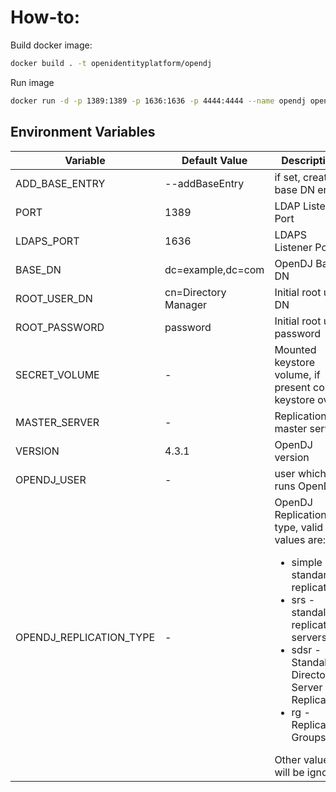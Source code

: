 # How-to:
Build docker image:
```bash
docker build . -t openidentityplatform/opendj
```
Run image
```bash
docker run -d -p 1389:1389 -p 1636:1636 -p 4444:4444 --name opendj openidentityplatform/opendj
```

##  Environment Variables

|Variable|Default Value|Description|
|--------|-------------|-----------|
|ADD_BASE_ENTRY|--addBaseEntry|if set, creates base DN entry|
|PORT|1389|LDAP Listener Port|
|LDAPS_PORT|1636|LDAPS Listener Port|
|BASE_DN|dc=example,dc=com|OpenDJ Base DN |
|ROOT_USER_DN|cn=Directory Manager|Initial root user DN|
|ROOT_PASSWORD|password|Initial root user password|
|SECRET_VOLUME|-|Mounted keystore volume, if present copies keystore over|
|MASTER_SERVER|-|Replication master server|
|VERSION|4.3.1|OpenDJ version|
|OPENDJ_USER|-|user which runs OpenDJ|
|OPENDJ_REPLICATION_TYPE|-|OpenDJ Replication type, valid values are: <ul><li>simple - standart replication</li><li>srs - standalone replication servers</li><li>sdsr - Standalone Directory Server Replicas</li><li>rg - Replication Groups</li></ul>Other values will be ignored|
